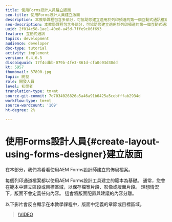 ```yaml
---
title: 使用Forms設計人員建立版面
seo-title: 使用Forms設計人員建立版面
description: 本教學課程包含多部分，可協助您建立適用於列印頻道的第一個互動式通訊檔案。在本部分，我們將檢視使用AEM Forms設計人員建立的版面檔案。
seo-description: 本教學課程包含多部分，可協助您建立適用於列印頻道的第一個互動式通訊檔案。在本部分，我們將檢視使用AEM Forms設計人員建立的版面檔案。
uuid: 2f014c58-1ae1-40e8-a45d-7ffe9c86f693
feature: 互動式通訊
topics: development
audience: developer
doc-type: tutorial
activity: implement
version: 6.4,6.5
discoiquuid: 17f4cdbb-079b-4fe3-861d-cfa0c03d30dd
kt: 5957
thumbnail: 37890.jpg
topic: 開發
role: 開發人員
level: 初學者
translation-type: tm+mt
source-git-commit: 7d7034026826a5a46a91b6425a5cebfffab2934d
workflow-type: tm+mt
source-wordcount: '169'
ht-degree: 2%

---
```



# 使用Forms設計人員{#create-layout-using-forms-designer}建立版面

在本部分，我們將看看使用AEM Forms設計師建立的佈局檔案。

每個列印通道檔案都以使用AEM Forms設計工具建立的範本為基礎。 通常，您會在範本中建立區段或目標區域，以保存檔案片段、影像或版面片段。 理想情況下，版面不會定義任何內容。 這會將版面配置與建議的內容分離。

以下影片會反白顯示在本教學課程中，版面中定義的章節或目標區域。

>[!VIDEO](https://video.tv.adobe.com/v/37890/?quality=9)



